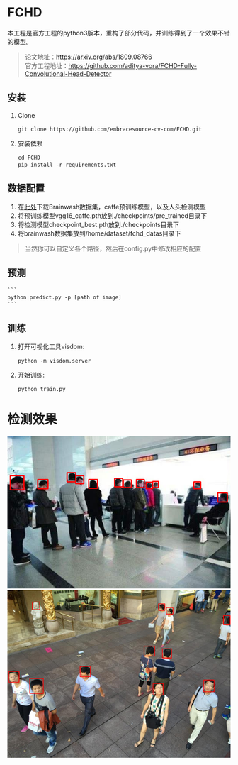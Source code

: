 # FCHD
本工程是官方工程的python3版本，重构了部分代码，并训练得到了一个效果不错的模型。

> 论文地址：https://arxiv.org/abs/1809.08766  
> 官方工程地址：https://github.com/aditya-vora/FCHD-Fully-Convolutional-Head-Detector

## 安装 
1. Clone
    ```
    git clone https://github.com/embracesource-cv-com/FCHD.git
    ```
2. 安装依赖
    ```
    cd FCHD
    pip install -r requirements.txt
    ```


## 数据配置
1. 在[此处](https://pan.baidu.com/s/1-rGZD9gWT7wR2lLnrGHljw)下载Brainwash数据集，caffe预训练模型，以及人头检测模型
2. 将预训练模型vgg16_caffe.pth放到./checkpoints/pre_trained目录下
3. 将检测模型checkpoint_best.pth放到./checkpoints目录下
4. 将brainwash数据集放到/home/dataset/fchd_datas目录下  
> 当然你可以自定义各个路径，然后在config.py中修改相应的配置

## 预测
    ```
    python predict.py -p [path of image]
    ```

## 训练
1. 打开可视化工具visdom:
    ```
    python -m visdom.server
    ```
2. 开始训练:
    ```
    python train.py 
    ```

# 检测效果
![](./examples/result2.png)
![](./examples/result1.png)